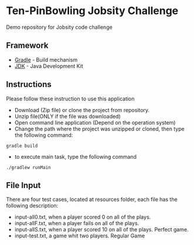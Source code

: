 
# Ten-PinBowling Jobsity Challenge 
 
Demo repository for Jobsity code challenge

## Framework

* [Gradle](https://gradle.org/) - Build mechanism 
* [JDK](http://www.oracle.com/technetwork/java/javase/downloads/jdk8-downloads-2133151.html) - Java Development Kit 

## Instructions 

Please follow these instruction to use this application

- Download (Zip file) or clone the project from repository.
- Unzip file(ONLY if the file was downloaded)
- Open command line application (Depend on the operation system)
- Change the path where the project was unzipped or cloned, then type the following command:
```shell
gradle build
```
- to execute main task, type the following command
```shell
./gradlew runMain
```

## File Input

There are four test cases, located at resources folder, each file has the following description:

- input-all0.txt, when a player scored 0 on all of the plays.
- input-allF.txt, when a player fails on all of the plays.
- input-allS.txt, when a player scored 10 on all of the plays. Perfect game.
- input-test.txt, a game whit two players. Regular Game

